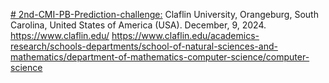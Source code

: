 [# 2nd-CMI-PB-Prediction-challenge:](https://www.cmi-pb.org/blog/prediction-challenge-overview/#Prediction%20challenge%20tasks)
Claflin University, Orangeburg, South Carolina, United States of America (USA). December, 9, 2024.
https://www.claflin.edu/
https://www.claflin.edu/academics-research/schools-departments/school-of-natural-sciences-and-mathematics/department-of-mathematics-computer-science/computer-science

